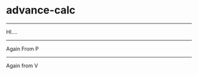 # advance-calc

_______________________

HI....

--------------------------------
Again From P


----------------
Again from V 

